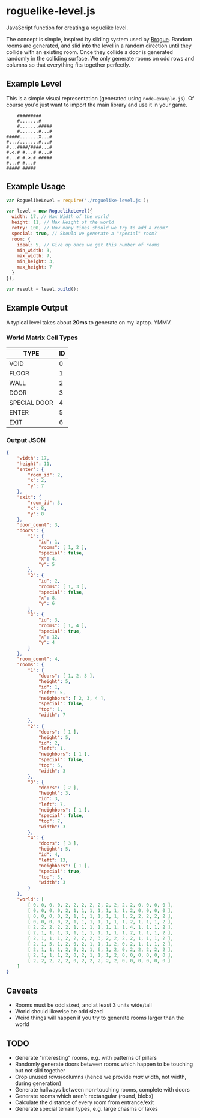 # roguelike-level.js

JavaScript function for creating a roguelike level.

The concept is simple, inspired by sliding system used by [Brogue](https://www.rockpapershotgun.com/2015/07/28/how-do-roguelikes-generate-levels/).
Random rooms are generated, and slid into the level in a random direction until they collide with an existing room.
Once they collide a door is generated randomly in the colliding surface.
We only generate rooms on odd rows and columns so that everything fits together perfectly.

## Example Level

This is a simple visual representation (generated using `node-example.js`).
Of course you'd just want to import the main library and use it in your game.

```
    #########    
    #.......#    
    #.......#####
    #.......#...#
#####.......X...#
#.../.......#...#
#...####/####...#
#.<.# #...# #...#
#...# #.>.# #####
#...# #...#      
##### #####      

```

## Example Usage

```javascript
var RoguelikeLevel = require('./roguelike-level.js');

var level = new RoguelikeLevel({
  width: 17, // Max Width of the world
  height: 11, // Max Height of the world
  retry: 100, // How many times should we try to add a room?
  special: true, // Should we generate a "special" room?
  room: {
    ideal: 5, // Give up once we get this number of rooms
    min_width: 3,
    max_width: 7,
    min_height: 3,
    max_height: 7
  }
});

var result = level.build();
```

## Example Output

A typical level takes about **20ms** to generate on my laptop. YMMV.

### World Matrix Cell Types

|TYPE           | ID |
|---------------|----|
|VOID           | 0  |
|FLOOR          | 1  |
|WALL           | 2  |
|DOOR           | 3  |
|SPECIAL DOOR   | 4  |
|ENTER          | 5  |
|EXIT           | 6  |

### Output JSON

```json
{
    "width": 17,
    "height": 11,
    "enter": {
        "room_id": 2,
        "x": 2,
        "y": 7
    },
    "exit": {
        "room_id": 3,
        "x": 8,
        "y": 8
    },
    "door_count": 3,
    "doors": {
        "1": {
            "id": 1,
            "rooms": [ 1, 2 ],
            "special": false,
            "x": 4,
            "y": 5
        },
        "2": {
            "id": 2,
            "rooms": [ 1, 3 ],
            "special": false,
            "x": 8,
            "y": 6
        },
        "3": {
            "id": 3,
            "rooms": [ 1, 4 ],
            "special": true,
            "x": 12,
            "y": 4
        }
    },
    "room_count": 4,
    "rooms": {
        "1": {
            "doors": [ 1, 2, 3 ],
            "height": 5,
            "id": 1,
            "left": 5,
            "neighbors": [ 2, 3, 4 ],
            "special": false,
            "top": 1,
            "width": 7
        },
        "2": {
            "doors": [ 1 ],
            "height": 5,
            "id": 2,
            "left": 1,
            "neighbors": [ 1 ],
            "special": false,
            "top": 5,
            "width": 3
        },
        "3": {
            "doors": [ 2 ],
            "height": 3,
            "id": 3,
            "left": 7,
            "neighbors": [ 1 ],
            "special": false,
            "top": 7,
            "width": 3
        },
        "4": {
            "doors": [ 3 ],
            "height": 5,
            "id": 4,
            "left": 13,
            "neighbors": [ 1 ],
            "special": true,
            "top": 3,
            "width": 3
        }
    },
    "world": [
        [ 0, 0, 0, 0, 2, 2, 2, 2, 2, 2, 2, 2, 2, 0, 0, 0, 0 ],
        [ 0, 0, 0, 0, 2, 1, 1, 1, 1, 1, 1, 1, 2, 0, 0, 0, 0 ],
        [ 0, 0, 0, 0, 2, 1, 1, 1, 1, 1, 1, 1, 2, 2, 2, 2, 2 ],
        [ 0, 0, 0, 0, 2, 1, 1, 1, 1, 1, 1, 1, 2, 1, 1, 1, 2 ],
        [ 2, 2, 2, 2, 2, 1, 1, 1, 1, 1, 1, 1, 4, 1, 1, 1, 2 ],
        [ 2, 1, 1, 1, 3, 1, 1, 1, 1, 1, 1, 1, 2, 1, 1, 1, 2 ],
        [ 2, 1, 1, 1, 2, 2, 2, 2, 3, 2, 2, 2, 2, 1, 1, 1, 2 ],
        [ 2, 1, 5, 1, 2, 0, 2, 1, 1, 1, 2, 0, 2, 1, 1, 1, 2 ],
        [ 2, 1, 1, 1, 2, 0, 2, 1, 6, 1, 2, 0, 2, 2, 2, 2, 2 ],
        [ 2, 1, 1, 1, 2, 0, 2, 1, 1, 1, 2, 0, 0, 0, 0, 0, 0 ],
        [ 2, 2, 2, 2, 2, 0, 2, 2, 2, 2, 2, 0, 0, 0, 0, 0, 0 ]
    ]
}
```

## Caveats

* Rooms must be odd sized, and at least 3 units wide/tall
* World should likewise be odd sized
* Weird things will happen if you try to generate rooms larger than the world

## TODO

* Generate "interesting" rooms, e.g. with patterns of pillars
* Randomly generate doors between rooms which happen to be touching but not slid together
* Crop unused rows/columns (hence we provide _max_ width, not width, during generation)
* Generate hallways between non-touching rooms, complete with doors
* Generate rooms which aren't rectangular (round, blobs)
* Calculate the distance of every room from entrance/exit
* Generate special terrain types, e.g. large chasms or lakes
